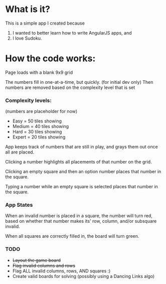 # What is it?

This is a simple app I created because

 1.  I wanted to better learn how to write AngularJS apps, and 
 2.  I love Sudoku.  


# How the code works:

Page loads with a blank 9x9 grid

The numbers fill in one-at-a-time, but quickly. (for initial dev only)
Then numbers are removed based on the complexity level that is set

### Complexity levels:

(numbers are placeholder for now)

* Easy = 50 tiles showing
* Medium = 40 tiles showing
* Hard = 30 tiles showing
* Expert = 20 tiles showing

App keeps track of numbers that are still in play, and grays them out once all are placed.

Clicking a number highlights all placements of that number on the grid.

Clicking an empty square and then an option number places that number in the square.

Typing a number while an empty square is selected places that number in the square.

### App States

When an invalid number is placed in a square, the number will turn red, based on whether that number makes its' row, column, and/or subsquare invalid.

When all squares are correctly filled in, the board will turn green.

### TODO

* ~~Layout the game board~~
* ~~Flag invalid columns and rows~~
* Flag ALL invalid columns, rows, AND squares :)
* Create valid boards for solving (possibly using a Dancing Links algo)
